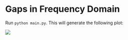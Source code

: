 # Gaps in Frequency Domain

Run `python main.py`.
This will generate the following plot:

![](Data/Covariance_matrix_comparison.png)
